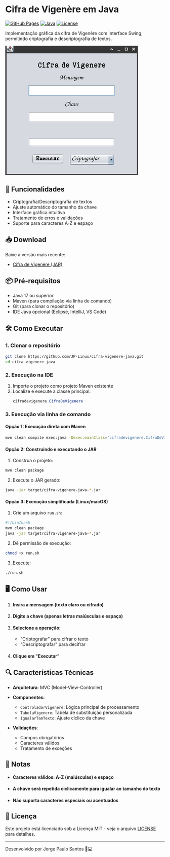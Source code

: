 # Cifra de Vigenère em Java

[![GitHub Pages](https://img.shields.io/badge/GitHub%20Pages-Live-brightgreen)](https://jp-linux.github.io)
[![Java](https://img.shields.io/badge/Java-17%2B-blue.svg)](https://java.com)
[![License](https://img.shields.io/badge/License-MIT-green.svg)](https://opensource.org/licenses/MIT)

Implementação gráfica da cifra de Vigenère com interface Swing, permitindo criptografia e descriptografia de textos.

![Interface Vigenere](gif/Vigenere.gif) 

## 🚀 Funcionalidades

- Criptografia/Descriptografia de textos
- Ajuste automático do tamanho da chave
- Interface gráfica intuitiva
- Tratamento de erros e validações
- Suporte para caracteres A-Z e espaço

## 📥 Download

Baixe a versão mais recente:
- [Cifra de Vigenère (JAR)](https://github.com/JP-Linux/cifra-vigenere-java/releases/download/v1.0.0/cifra-vigenere-java-1.0.0.jar)

## 📦 Pré-requisitos

- Java 17 ou superior
- Maven (para compilação via linha de comando)
- Git (para clonar o repositório)
- IDE Java opcional (Eclipse, IntelliJ, VS Code)

## 🛠️ Como Executar

### 1. Clonar o repositório
```bash
git clone https://github.com/JP-Linux/cifra-vigenere-java.git
cd cifra-vigenere-java
```

### 2. Execução na IDE
1. Importe o projeto como projeto Maven existente
2. Localize e execute a classe principal:
   ```java
   cifradevigenere.CifraDeVigenere
   ```

### 3. Execução via linha de comando

#### Opção 1: Execução direta com Maven
```sh
mvn clean compile exec:java -Dexec.mainClass="cifradevigenere.CifraDeVigenere"
```

#### Opção 2: Construindo e executando o JAR
1. Construa o projeto:
```sh
mvn clean package
```

2. Execute o JAR gerado:
```sh
java -jar target/cifra-vigenere-java-*.jar
```

#### Opção 3: Execução simplificada (Linux/macOS)
1. Crie um arquivo `run.sh`:
```bash
#!/bin/bash
mvn clean package
java -jar target/cifra-vigenere-java-*.jar
```

2. Dê permissão de execução:
```bash
chmod +x run.sh
```

3. Execute:
```bash
./run.sh
```


## 🖥️ Como Usar

1. #### Insira a mensagem (texto claro ou cifrado)

2. #### Digite a chave (apenas letras maiúsculas e espaço)

3. #### Selecione a operação:

   - "Criptografar" para cifrar o texto
   - "Descriptografar" para decifrar

4. #### Clique em "Executar"

## 🔍 Características Técnicas

- **Arquitetura**: MVC (Model-View-Controller)
- **Componentes:**
  - `ControladorVigenere`: Lógica principal de processamento
  - `TabelaVigenere`: Tabela de substituição personalizada
  - `IgualarTamTexto`: Ajuste cíclico da chave

- **Validações**:
  - Campos obrigatórios
  - Caracteres válidos
  - Tratamento de exceções

## 📌 Notas

- #### Caracteres válidos: A-Z (maiúsculas) e espaço

- #### A chave será repetida ciclicamente para igualar ao tamanho do texto

- #### Não suporta caracteres especiais ou acentuados

## 📄 Licença

Este projeto está licenciado sob a Licença MIT - veja o arquivo [LICENSE](LICENSE) para detalhes.

---

Desenvolvido por Jorge Paulo Santos 👨💻
